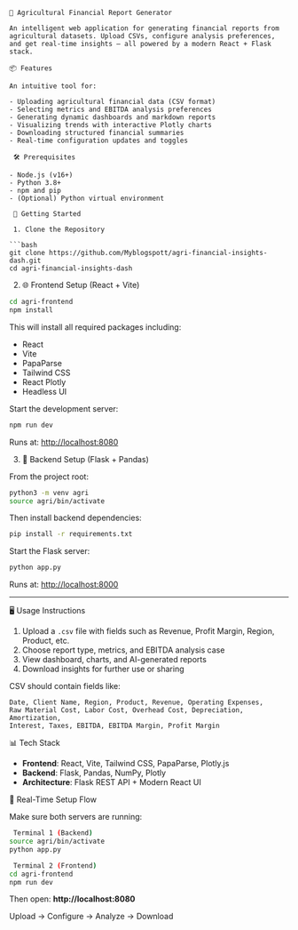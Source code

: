 ```
🌾 Agricultural Financial Report Generator

An intelligent web application for generating financial reports from agricultural datasets. Upload CSVs, configure analysis preferences, and get real-time insights — all powered by a modern React + Flask stack.

📦 Features

An intuitive tool for:

- Uploading agricultural financial data (CSV format)
- Selecting metrics and EBITDA analysis preferences
- Generating dynamic dashboards and markdown reports
- Visualizing trends with interactive Plotly charts
- Downloading structured financial summaries
- Real-time configuration updates and toggles

 🛠️ Prerequisites

- Node.js (v16+)
- Python 3.8+
- npm and pip
- (Optional) Python virtual environment

 🚀 Getting Started

 1. Clone the Repository

```bash
git clone https://github.com/Myblogspott/agri-financial-insights-dash.git
cd agri-financial-insights-dash
```

 2. 🌐 Frontend Setup (React + Vite)

```bash
cd agri-frontend
npm install
```

This will install all required packages including:
- React
- Vite
- PapaParse
- Tailwind CSS
- React Plotly
- Headless UI

Start the development server:

```bash
npm run dev
```

Runs at: [http://localhost:8080](http://localhost:8080)

 3. 🔧 Backend Setup (Flask + Pandas)

From the project root:

```bash
python3 -m venv agri
source agri/bin/activate
```

Then install backend dependencies:

```bash
pip install -r requirements.txt
```

Start the Flask server:

```bash
python app.py
```

Runs at: [http://localhost:8000](http://localhost:8000)

---

 🖥️ Usage Instructions

1. Upload a `.csv` file with fields such as Revenue, Profit Margin, Region, Product, etc.
2. Choose report type, metrics, and EBITDA analysis case
3. View dashboard, charts, and AI-generated reports
4. Download insights for further use or sharing

CSV should contain fields like:

```
Date, Client Name, Region, Product, Revenue, Operating Expenses,
Raw Material Cost, Labor Cost, Overhead Cost, Depreciation, Amortization,
Interest, Taxes, EBITDA, EBITDA Margin, Profit Margin
```

 📊 Tech Stack

- **Frontend**: React, Vite, Tailwind CSS, PapaParse, Plotly.js
- **Backend**: Flask, Pandas, NumPy, Plotly
- **Architecture**: Flask REST API + Modern React UI

 🧠 Real-Time Setup Flow

Make sure both servers are running:

```bash
 Terminal 1 (Backend)
source agri/bin/activate
python app.py

 Terminal 2 (Frontend)
cd agri-frontend
npm run dev
```

Then open: **http://localhost:8080**

Upload → Configure → Analyze → Download

```

